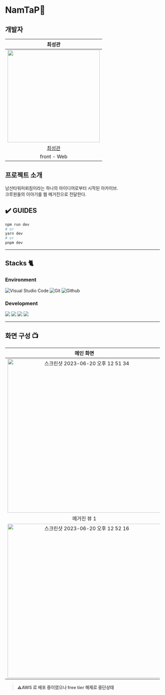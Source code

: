 # NamTaP🤖


## 개발자

|      최성관       |
| :----------------------------------------------------------: |
| <img src="https://avatars.githubusercontent.com/u/112394220?v=4" width="300px"> |
|         [최성관](https://github.com/kwani6684)         | 
|                            front - Web                          | 

## 프로젝트 소개
남산타워피뢰침이라는 하나의 아이디어로부터 시작된 아카이브.<br>
크루원들의 이야기를 웹 메거진으로 전달한다.
 

## ✔️ GUIDES

```bash
npm run dev
# or
yarn dev
# or
pnpm dev
```
---

## Stacks 🐈

### Environment
![Visual Studio Code](https://img.shields.io/badge/Visual%20Studio%20Code-007ACC?style=for-the-badge&logo=Visual%20Studio%20Code&logoColor=white)
![Git](https://img.shields.io/badge/Git-F05032?style=for-the-badge&logo=Git&logoColor=white)
![Github](https://img.shields.io/badge/GitHub-181717?style=for-the-badge&logo=GitHub&logoColor=white)             
     

### Development
<img src="https://img.shields.io/badge/react-61DAFB?style=for-the-badge&logo=react&logoColor=white">
<img src="https://img.shields.io/badge/next.js-000000?style=for-the-badge&logo=next.js&logoColor=white">
<img src="https://img.shields.io/badge/typescript-3178C6?style=for-the-badge&logo=typescript&logoColor=white"/>
<img src="https://img.shields.io/badge/styledcomponents-DB7093?style=for-the-badge&logo=styled-components&logoColor=white"/>

---

## 화면 구성 📺

| 메인 화면  |  테마  |
| :-------------------------------------------: | :------------: |
|  <img width="500" alt="스크린샷 2023-06-20 오후 12 51 34" src="https://github.com/kwani6684/newNamTaP/assets/112394220/dc74d4e5-2963-4018-950f-a2b676ea9ac9">|<img width="500" alt="스크린샷 2023-06-20 오후 12 51 41" src="https://github.com/kwani6684/newNamTaP/assets/112394220/30f5e7a6-f831-44bc-84a3-dc9b1c80861f">|
|  메거진 뷰 1 |  메거진 뷰 2   |  
| <img width="500" alt="스크린샷 2023-06-20 오후 12 52 16" src="https://github.com/kwani6684/newNamTaP/assets/112394220/835ffd27-9de4-4fbf-a31a-d9a82ad72cc1">|<img width="500" alt="스크린샷 2023-06-20 오후 12 52 03" src="https://github.com/kwani6684/newNamTaP/assets/112394220/e09f19ab-d6d9-4d0a-8a24-19169146f837">|

> ⚠**AWS 로 배포 중이였으나 free tier 해제로 중단상태**

